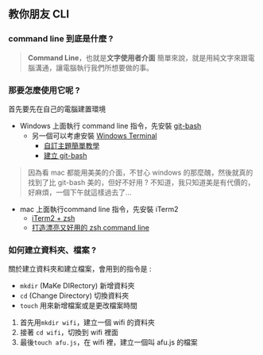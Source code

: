 ## 教你朋友 CLI

### command line 到底是什麼 ?
> **Command Line**，也就是**文字使用者介面**
簡單來說，就是用純文字來跟電腦溝通，讓電腦執行我們所想要做的事。


### 那要怎麼使用它呢 ? 
首先要先在自己的電腦建置環境
- Windows 上面執行 command line 指令，先安裝 [git-bash](https://lidemy.com/courses/379441/lectures/5795084)
  - 另一個可以考慮安裝 [Windows Terminal](https://www.microsoft.com/zh-tw/p/windows-terminal/9n0dx20hk701#activetab=pivot:overviewtab) 
    - [自訂主題簡單教學](https://oxygentw.net/blog/computer/set-windows-terminal-themes/)
    - [建立 git-bash](https://blog.walterlv.com/post/add-a-new-profile-for-windows-terminal.html)
>因為看 mac 都能用美美的介面，不甘心 windows 的那麼醜，然後就真的找到了比 git-bash 美的，但好不好用 ? 不知道，我只知道美是有代價的，好麻煩，一個下午就這樣過去了...


- mac 上面執行command line 指令，先安裝 iTerm2
  - [iTerm2 + zsh](http://huli.logdown.com/posts/402147-iterm2-zsh-better-environment)
  - [打造漂亮又好用的 zsh command line](https://medium.com/statementdog-engineering/prettify-your-zsh-command-line-prompt-3ca2acc967f)

### 如何建立資料夾、檔案 ?
關於建立資料夾和建立檔案，會用到的指令是 :
* `mkdir` (MaKe DIRectory) 新增資料夾
* `cd` (Change Directory) 切換資料夾
* `touch` 用來新增檔案或是更改檔案時間
1. 首先用`mkdir wifi`，建立一個 wifi 的資料夾
2. 接著 `cd wifi`，切換到 wifi 裡面
3. 最後`touch afu.js`，在 wifi 裡，建立一個叫 afu.js 的檔案
